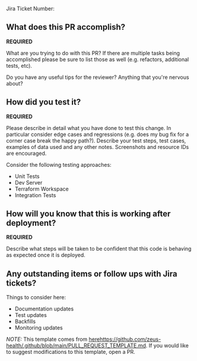 Jira Ticket Number:

## What does this PR accomplish?

**REQUIRED**

What are you trying to do with this PR? If there are multiple tasks being accomplished please be
sure to list those as well (e.g. refactors, additional tests, etc).

Do you have any useful tips for the reviewer? Anything that you're nervous about?

## How did you test it?

**REQUIRED**

Please describe in detail what you have done to test this change. In particular consider edge cases
and regressions (e.g. does my bug fix for a corner case break the happy path?). Describe your test steps, test
cases, examples of data used and any other notes. Screenshots and resource IDs are encouraged.

Consider the following testing approaches:

- Unit Tests
- Dev Server
- Terraform Workspace
- Integration Tests

## How will you know that this is working after deployment?

**REQUIRED**

Describe what steps will be taken to be confident that this code is behaving as expected once it is
deployed.

## Any outstanding items or follow ups with Jira tickets?

Things to consider here:

- Documentation updates
- Test updates
- Backfills
- Monitoring updates

_NOTE:_ This template comes from [here](https://github.com/zeus-health/.github/blob/main/PULL_REQUEST_TEMPLATE.md)https://github.com/zeus-health/.github/blob/main/PULL_REQUEST_TEMPLATE.md.
If you would like to suggest modifications to this template, open a PR.
